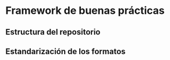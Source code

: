 # Framework de buenas prácticas

## Estructura del repositorio


## Estandarización de los formatos
